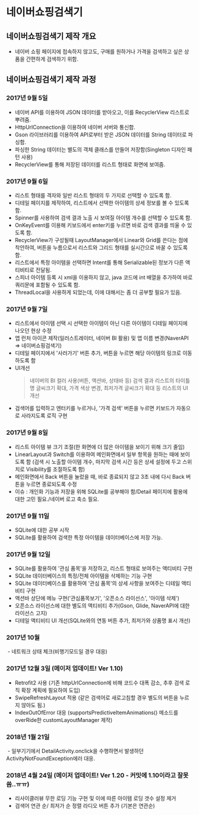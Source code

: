 # 네이버쇼핑검색기

## 네이버쇼핑검색기 제작 개요

 - 네이버 쇼핑 페이지에 접속하지 않고도, 구매를 원하거나 가격을 검색하고 싶은 상품을 간편하게 검색하기 위함.
 
## 네이버쇼핑검색기 제작 과정

 ### 2017년 9월 5일
  - 네이버 API를 이용하여 JSON 데이터를 받아오고, 이를 RecyclerView 리스트로 뿌려줌.
  - HttpUrlConnection을 이용하여 네이버 서버와 통신함.
  - Gson 라이브러리를 이용하여 API로부터 받은 JSON 데이터를 String 데이터로 파싱함.
  - 파싱한 String 데이터는 별도의 객체 클래스를 만들어 저장함(Singleton 디자인 패턴 사용)
  - RecyclerView를 통해 저장된 데이터를 리스트 형태로 화면에 보여줌.

 ### 2017년 9월 6일
  - 리스트 형태를 격자와 일반 리스트 형태의 두 가지로 선택할 수 있도록 함.
  - 디테일 페이지를 제작하여, 리스트에서 선택한 아이템의 상세 정보를 볼 수 있도록 함.
  - Spinner를 사용하여 검색 결과 노출 시 보여질 아이템 개수를 선택할 수 있도록 함.
  - OnKeyEvent를 이용해 키보드에서 enter키를 누르면 바로 검색 결과를 띄울 수 있도록 함.
  - RecyclerView가 구성될때 LayoutManager에서 Linear와 Grid를 쓴다는 점에 착안하여, 버튼을 누름으로서 리스트와 그리드 형태를 실시간으로 바꿀 수 있도록 함.
  - 리스트에서 특정 아이템을 선택하면 Intent를 통해 Serializable된 정보가 다른 액티비티로 전달됨.
  - 스피너 아이템 등록 시 xml을 이용하지 않고, java 코드에 int 배열을 추가하여 바로 쿼리문에 포함될 수 있도록 함.
  - ThreadLocal을 사용하게 되었는데, 이에 대해서는 좀 더 공부할 필요가 있음.    

### 2017년 9월 7일
  - 리스트에서 아이템 선택 시 선택한 아이템이 아닌 다른 아이템이 디테일 페이지에 나오던 현상 수정
  - 앱 런처 아이콘 제작(일러스트레이터, 네이버 BI 활용) 및 앱 이름 변경(NaverAPI => 네이버쇼핑검색기)
  - 디테일 페이지에서 '사러가기' 버튼 추가, 버튼을 누르면 해당 아이템의 링크로 이동하도록 함
  - UI개선
    > 네이버의 BI 컬러 사용(버튼, 액션바, 상태바 등)
      검색 결과 리스트의 타이틀명 글씨크기 확대, 가격 색상 변경, 최저가격 글씨크기 확대 등 리스트의 UI 개선
  - 검색어를 입력하고 엔터키를 누르거나, '가격 검색' 버튼을 누르면 키보드가 자동으로 사라지도록 로직 구현

### 2017년 9월 8일
  - 리스트 아이템 뷰 크기 조절(한 화면에 더 많은 아이템을 보이기 위해 크기 줄임)
  - LinearLayout과 Switch를 이용하여 메인화면에서 일부 항목을 원하는 때에 보이도록 함
     (검색 시 노출할 아이템 개수, 마지막 검색 시간 등은 상세 설정에 두고 스위치로 Visibility를 조절하도록 함)
  - 메인화면에서 Back 버튼을 눌렀을 때, 바로 종료되지 않고 3초 내에 다시 Back 버튼을 누르면 종료되도록 수정
  - 이슈 : 개인화 기능과 저장을 위해 SQLite를 공부해야 함/Detail 페이지에 활용에 대한 고민 필요./네이버 로고 축소 필요.
  
### 2017년 9월 11일  
  - SQLite에 대한 공부 시작
  - SQLite를 활용하여 검색한 특정 아이템을 데이터베이스에 저장 가능.

### 2017년 9월 12일
  - SQLite를 활용하여 '관심 품목'을 저장하고, 리스트 형태로 보여주는 액티비티 구현
  - SQLite 데이터베이스의 특정/전체 아이템을 삭제하는 기능 구현
  - SQLite 데이터베이스를 활용하여 '관심 품목'의 상세 사항을 보여주는 디테일 액티비티 구현
  - 액션바 상단에 메뉴 구현('관심품목보기', '오픈소스 라이선스', '아이템 삭제')
  - 오픈소스 라이선스에 대한 별도의 액티비티 추가(Gson, Glide, NaverAPI에 대한 라이선스 고지)
  - 디테일 액티비티 UI 개선(SQLite와의 연동 버튼 추가, 최저가와 상품명 표시 개선)
  
### 2017년 10월

  - 네트워크 상태 체크(비행기모드일 경우 대응)
  
  
### 2017년 12월 3일 (메이저 업데이트! Ver 1.10)
  - Retrofit2 사용 (기존 httpUrlConnection에 비해 코드수 대폭 감소, 추후 검색 로직 확장 계획에 필요하여 도입)
  - SwipeRefreshLayout 적용 (같은 검색어로 새로고침할 경우 별도의 버튼을 누르지 않아도 됨.)
  - IndexOutOfError 대응 (supportsPredictiveItemAnimations() 메소드를 overRide한 customLayoutManager 제작)

### 2018년 1월 21일
  - 일부기기에서 DetailActivity.onclick을 수행하면서 발생하던 ActivityNotFoundException에러 대응.

### 2018년 4월 24일 (메이저 업데이트! Ver 1.20 - 커밋에 1.10이라고 잘못씀..ㅠㅠ)
  - 리사이클러뷰 무한 로딩 기능 구현 및 이에 따른 아이템 로딩 갯수 설정 제거
  - 검색어 연관 순/ 최저가 순 정렬 라디오 버튼 추가 (기본은 연관순)
